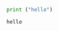 

```python
print ("hello")
```

    hello
    


```python

```


```python

```


```python

```


```python

```
